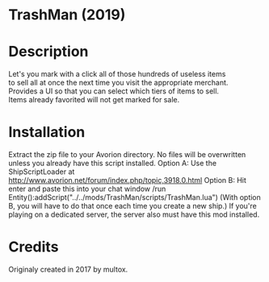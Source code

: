 # TrashMan (2019)

Description
===========
Let's you mark with a click all of those hundreds of useless items  
to sell all at once the next time you visit the appropriate merchant.  
Provides a UI so that you can select which tiers of items to sell.  
Items already favorited will not get marked for sale.

Installation
============
Extract the zip file to your Avorion directory.  No files will be overwritten unless you already have this script installed.
Option A: Use the ShipScriptLoader at http://www.avorion.net/forum/index.php/topic,3918.0.html
Option B: Hit enter and paste this into your chat window
/run Entity():addScript("../../mods/TrashMan/scripts/TrashMan.lua")
(With option B, you will have to do that once each time you create a new ship.)
If you're playing on a dedicated server, the server also must have this mod installed.

Credits
=======
Originaly created in 2017 by multox.
